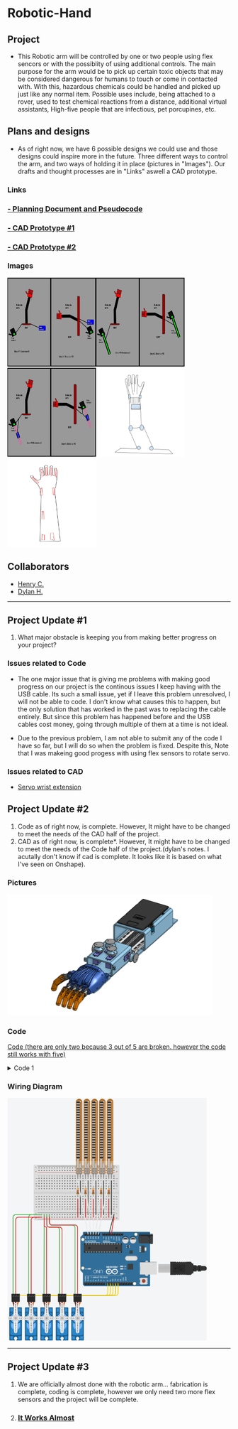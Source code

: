 # Robotic-Hand

## Project

- This Robotic arm will be controlled by one or two people using flex sencors or with the possiblity of using additional controls. The main purpose for the arm would be to pick up certain toxic objects that may be considered dangerous for humans to touch or come in contacted with. With this, hazardous chemicals could be handled and picked up just like any normal item. Possible uses include, being attached to a rover, used to test chemical reactions from a distance, additional virtual assistants, High-five people that are infectious, pet porcupines, etc.

## Plans and designs

- As of right now, we have 6 possible designs we could use and those designs could inspire more in the future. Three different ways to control the arm, and two ways of holding it in place (pictures in "Images"). Our drafts and thought processes are in "Links" aswell a CAD prototype.

### Links
### [- Planning Document and Pseudocode](https://docs.google.com/document/d/1A5yr3gwvPFNczzGg2IPSaRJFIutgpFQ-Hbp36jQhLAk/edit?usp=sharing)
### [- CAD Prototype #1](https://cvilleschools.onshape.com/documents/bb650a5758ea41f57e61b52f/w/1ee44fa1089f16d3b393ba3a/e/24473f01d90508c6ebd4ea05)
### [ - CAD Prototype #2](https://cvilleschools.onshape.com/documents/62c7a92cca544a7948515c1f/w/716b7169d27807b3b1dfb269/e/1354ae3ba9a9e1a6ade7407c)

### Images
<img src="Idea%231's.jpg?raw=true" width="200" height="200"><img src="Idea%232's.jpg?raw=true" width="200" height="200"><img src="Idea%233's.jpg?raw=true" width="200" height="200"><img src="Screenshot%202021-02-04%20at%2012.52.41%20PM.png?raw=true" width="200" height="200"><img src="Screenshot%202021-02-04%20at%2012.53.10%20PM.png?raw=true" width="200" height="200">

## Collaborators

- [Henry C.](https://github.com/hcoyle91)
- [Dylan H.](https://github.com/OstrichIsYum)

________________________________________________________________________________________________________________________________________________________________________

## Project Update #1

1. What major obstacle is keeping you from making better progress on your project?

### Issues related to Code

- The one major issue that is giving me problems with making good progress on our project is the continous issues I keep having with the USB cable. Its such a small issue, yet if I leave this problem unresolved, I will not be able to code. I don't know what causes this to happen, but the only solution that has worked in the past was to replacing the cable entirely. But since this problem has happened before and the USB cables cost money, going through multiple of them at a time is not ideal. 

- Due to the previous problem, I am not able to submit any of the code I have so far, but I will do so when the problem is fixed. Despite this, Note that I was makeing good progess with using flex sensors to rotate servo.

### Issues related to CAD
- [Servo wrist extension](https://cvilleschools.onshape.com/documents/e2edc0296736b251a4e3fe74/w/817a81a4a4728dc8bb2cad43/e/ad8df5c5b138ea41852755f6)


## Project Update #2

1. Code as of right now, is complete. However, It might have to be changed to meet the needs of the CAD half of the project.
2. CAD as of right now, is complete*. However, It might have to be changed to meet the needs of the Code half of the project.(dylan's notes. I acutally don't know if cad is complete. It looks like it is based on what I've seen on Onshape).

### Pictures

<img src="Screenshot%202021-05-03%2011.10.20%20AM.png?raw=true" width="462.5" height="272.5">

### Code
[Code (there are only two because 3 out of 5 are broken. however the code still works with five)](https://drive.google.com/file/d/16vUKTdU-LGm613mKrdmvg-yJmQ_zKxg0/view?usp=sharing)

<details><summary>Code 1</summary>
 
``` arduino
#include <Servo.h>

Servo servo1;
Servo servo2;
Servo servo3;
Servo servo4;
Servo servo5;

int flex1 = A0;
int flex2 = A1;
int flex3 = A2;
int flex4 = A3;
int flex5 = A4;

void setup()
{
  Serial.begin(9600);
  
  servo1.attach(8);
  servo2.attach(9);
  servo3.attach(10);
  servo4.attach(11);
  servo5.attach(12);
}

void loop()
{
  int flexValue1;
  int flexValue2;
  int flexValue3;
  int flexValue4;
  int flexValue5;
  int servoPosition1;
  int servoPosition2;
  int servoPosition3;
  int servoPosition4;
  int servoPosition5;

  flexValue1 = analogRead(flex1);
  flexValue2 = analogRead(flex2);
  flexValue3 = analogRead(flex3);
  flexValue4 = analogRead(flex4);
  flexValue5 = analogRead(flex5);

  servoPosition1 = map(flexValue1, 600, 800, 0, 180);
  servoPosition1 = constrain(servoPosition1, 0, 180);
  servoPosition2 = map(flexValue2, 600, 800, 0, 180);
  servoPosition2 = constrain(servoPosition2, 0, 180);
  servoPosition3 = map(flexValue3, 600, 800, 0, 180);
  servoPosition3 = constrain(servoPosition3, 0, 180);
  servoPosition4 = map(flexValue4, 600, 800, 0, 180);
  servoPosition4 = constrain(servoPosition4, 0, 180);
  servoPosition5 = map(flexValue5, 600, 800, 0, 180);
  servoPosition5 = constrain(servoPosition5, 0, 180);

  servo1.write(servoPosition1);
  servo2.write(servoPosition2);
  servo3.write(servoPosition3);
  servo4.write(servoPosition4);
  servo5.write(servoPosition5);

  delay(100);
  }
```

</details>

### Wiring Diagram

<img src="Screenshot%20(3).png?raw=true" width="450">

_________________________________________________________________________________________________________________________________________________________________________________

## Project Update #3

1. We are officially almost done with the robotic arm... fabrication is complete, coding is complete, however we only need two more flex sensors and the project will be complete.

2. ### [It Works Almost](https://drive.google.com/file/d/125KFlFFFpU-OIzBG-1Z3dFMdSSbtWHqi/view?usp=sharing)
